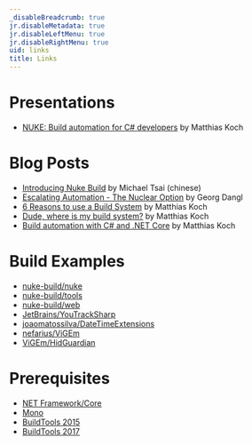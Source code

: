 ```yaml
---
_disableBreadcrumb: true
jr.disableMetadata: true
jr.disableLeftMenu: true
jr.disableRightMenu: true
uid: links
title: Links
---
```


# Presentations
- [NUKE: Build automation for C# developers](https://www.youtube.com/watch?v=7gEqxzD6hbs) by Matthias Koch

# Blog Posts
- [Introducing Nuke Build](https://www.huanlintalk.com/2018/04/introducing-nuke-build.html) by Michael Tsai (chinese)
- [Escalating Automation - The Nuclear Option](https://blog.dangl.me/archive/escalating-automation-the-nuclear-option/) by Georg Dangl
- [6 Reasons to use a Build System](https://medium.com/@matkoch87/6-reasons-to-use-a-build-system-92e6b67d0231) by Matthias Koch
- [Dude, where is my build system?](https://medium.com/@matkoch87/dude-where-is-my-build-system-f0edc1668771) by Matthias Koch
- [Build automation with C# and .NET Core](https://medium.com/@matkoch87/build-automation-with-c-and-net-core-9a42ebcf729d) by Matthias Koch

# Build Examples
- [nuke-build/nuke](https://github.com/nuke-build/nuke)
- [nuke-build/tools](https://github.com/nuke-build/tools)
- [nuke-build/web](https://github.com/nuke-build/web)
- [JetBrains/YouTrackSharp](https://github.com/JetBrains/YouTrackSharp)
- [joaomatossilva/DateTimeExtensions](https://github.com/joaomatossilva/DateTimeExtensions)
- [nefarius/ViGEm](https://github.com/nefarius/ViGEm)
- [ViGEm/HidGuardian](https://github.com/ViGEm/HidGuardian)

# Prerequisites
- [NET Framework/Core](https://www.microsoft.com/net/download/Windows/run)
- [Mono](http://www.mono-project.com/download/)
- [BuildTools 2015](https://www.microsoft.com/en-us/download/details.aspx?id=48159)
- [BuildTools 2017](https://www.visualstudio.com/downloads/#build-tools-for-visual-studio-2017)
